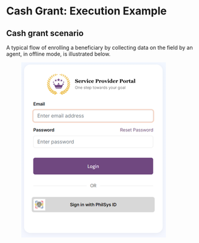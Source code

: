 # Cash Grant: Execution Example

## Cash grant scenario

A typical flow of enrolling a beneficiary by collecting data on the field by an agent, in offline mode, is illustrated below.

<figure><img src="../../../.gitbook/assets/image (7).png" alt=""><figcaption></figcaption></figure>
